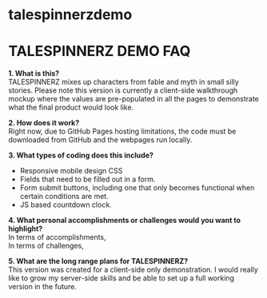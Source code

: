 # talespinnerzdemo
<h1>TALESPINNERZ DEMO FAQ</h1>
<p><b>1. What is this?</b><br>
  TALESPINNERZ mixes up characters from fable and myth in small silly stories. Please note this version is currently a client-side walkthrough mockup where the values are pre-populated in all the pages to demonstrate what the final product would look like.</p>
<p><b>2. How does it work?</b><br>
  Right now, due to GitHub Pages hosting limitations, the code must be downloaded from GitHub and the webpages run locally.</p>
  <p><b>3. What types of coding does this include?</b></p>
  <ul>
  <li> Responsive mobile design CSS
   <li> Fields that need to be filled out in a form.
   <li> Form submit buttons, including one that only becomes functional when certain conditions are met.
   <li> JS based countdown clock.
   </ul>
  <p><b>4. What personal accomplishments or challenges would you want to highlight?</b><br>
  In terms of accomplishments,<br>
  In terms of challenges,</p>
  <p><b>5. What are the long range plans for TALESPINNERZ?</b><br>
  This version was created for a client-side only demonstration. I would really like to grow my server-side skills and be able to set up a full working version in the future.</p>
